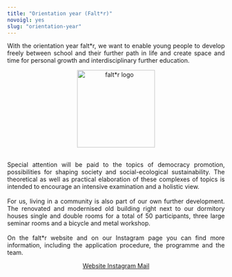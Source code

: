 ```yaml
---
title: "Orientation year (Falt*r)"
novoigl: yes
slug: "orientation-year"
---
```


<p style="text-align:justify">
With the orientation year falt*r, we want to enable young people to develop freely between school and their further
path in life and create space and time for personal growth and interdisciplinary further education.
</p>

<center>
<img class="image" src="/img/logo-faltr.png" alt="falt*r logo" width="180"/>
</center>
<br>

<p style="text-align:justify">
Special attention will be paid to the topics of democracy promotion, possibilities for shaping society and social-ecological sustainability.
The theoretical as well as practical elaboration of these complexes of topics is intended to encourage an intensive examination and a holistic view.
<br><br>
For us, living in a community is also part of our own further development.
The renovated and modernised old building right next to our dormitory houses single and double rooms for a total of 50 participants, three large seminar rooms and a bicycle and metal workshop.
<br><br>
On the falt*r website and on our Instagram page you can find more information, including the application procedure, the programme and the team.

<p style="text-align:center">
<a href="https://faltr.de/">
        <span class="icon">
            <i class="icon-globe"></i>
        </span>
        <span>Website</span>

<a href="https://www.instagram.com/faltr_orientierungsjahr">
        <span class="icon">
            <i class="icon-instagram"></i>
        </span>
        <span>Instagram</span>
   </a>

<a href="mailto:team@faltr.de">
        <span class="icon">
            <i class="icon-mail-alt"></i>
        </span>
        <span>Mail</span>
   </a>
   </p>
